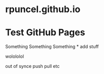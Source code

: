 rpuncel.github.io
=================

# Test GitHub Pages
Something 
Something Something
    * add stuff

wolololol

out of synce
push pull etc
